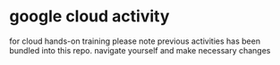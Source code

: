 # google cloud activity
 for cloud hands-on training
 please note previous activities has been bundled into this repo.
 navigate yourself and make necessary changes
